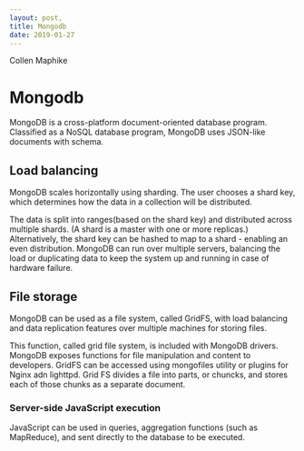 ```yaml
---
layout: post,
title: Mongodb
date: 2019-01-27
---
```


Collen Maphike

# Mongodb

MongoDB is a cross-platform document-oriented database program. Classified as a NoSQL database program, MongoDB uses JSON-like documents with schema.

## Load balancing

MongoDB scales horizontally using sharding. The user chooses a shard key, which determines how the data in a collection will be distributed. 

The data is split into ranges(based on the shard key) and distributed across multiple shards. (A shard is a master with one or more replicas.) Alternatively, the shard key can be hashed to map to a shard - enabling an even distribution. MongoDB can run over multiple servers, balancing the load or duplicating data to keep the system up and running in case of hardware failure.

## File storage

MongoDB can be used as a file system, called GridFS, with load balancing and data replication features over multiple machines for storing files.

This function, called grid file system, is included with MongoDB drivers. MongoDB exposes functions for file manipulation and content to developers. GridFS can be accessed using mongofiles utility or plugins for Nginx adn lighttpd. Grid FS divides a file into parts, or chuncks, and stores each of those chunks as a separate document.

### Server-side JavaScript execution

JavaScript can be used in queries, aggregation functions (such as MapReduce), and sent directly to the database to be executed.